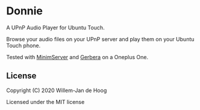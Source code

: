 # Donnie

A UPnP Audio Player for Ubuntu Touch.

Browse your audio files on your UPnP server and play them on your Ubuntu Touch phone.

Tested with [MinimServer](https://minimserver.com/) and [Gerbera](https://gerbera.io/) on a Oneplus One.


## License

Copyright (C) 2020  Willem-Jan de Hoog

Licensed under the MIT license
